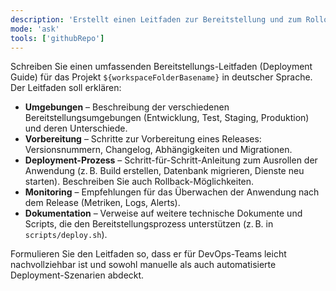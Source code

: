 ```yaml
---
description: 'Erstellt einen Leitfaden zur Bereitstellung und zum Rollout des Projekts auf Deutsch'
mode: 'ask'
tools: ['githubRepo']
---
```


Schreiben Sie einen umfassenden Bereitstellungs-Leitfaden (Deployment Guide) für das Projekt `${workspaceFolderBasename}` in deutscher Sprache. Der Leitfaden soll erklären:

* **Umgebungen** – Beschreibung der verschiedenen Bereitstellungsumgebungen (Entwicklung, Test, Staging, Produktion) und deren Unterschiede.
* **Vorbereitung** – Schritte zur Vorbereitung eines Releases: Versionsnummern, Changelog, Abhängigkeiten und Migrationen.
* **Deployment-Prozess** – Schritt-für-Schritt-Anleitung zum Ausrollen der Anwendung (z. B. Build erstellen, Datenbank migrieren, Dienste neu starten). Beschreiben Sie auch Rollback-Möglichkeiten.
* **Monitoring** – Empfehlungen für das Überwachen der Anwendung nach dem Release (Metriken, Logs, Alerts).
* **Dokumentation** – Verweise auf weitere technische Dokumente und Scripts, die den Bereitstellungsprozess unterstützen (z. B. in `scripts/deploy.sh`).

Formulieren Sie den Leitfaden so, dass er für DevOps-Teams leicht nachvollziehbar ist und sowohl manuelle als auch automatisierte Deployment-Szenarien abdeckt.